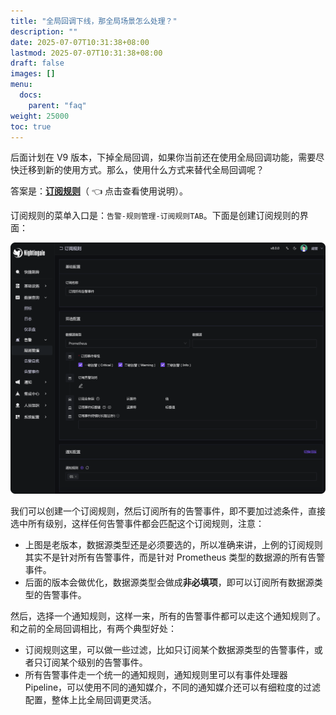 ```yaml
---
title: "全局回调下线，那全局场景怎么处理？"
description: ""
date: 2025-07-07T10:31:38+08:00
lastmod: 2025-07-07T10:31:38+08:00
draft: false
images: []
menu:
  docs:
    parent: "faq"
weight: 25000
toc: true
---
```


后面计划在 V9 版本，下掉全局回调，如果你当前还在使用全局回调功能，需要尽快迁移到新的使用方式。那么，使用什么方式来替代全局回调呢？

答案是：**[订阅规则](/zh/docs/usecase/subscribe/)**（ 👈 点击查看使用说明）。

订阅规则的菜单入口是：`告警-规则管理-订阅规则TAB`。下面是创建订阅规则的界面：

<img src="/img/faq/global-callback/01.png" alt="全局订阅规则" />

我们可以创建一个订阅规则，然后订阅所有的告警事件，即不要加过滤条件，直接选中所有级别，这样任何告警事件都会匹配这个订阅规则，注意：

- 上图是老版本，数据源类型还是必须要选的，所以准确来讲，上例的订阅规则其实不是针对所有告警事件，而是针对 Prometheus 类型的数据源的所有告警事件。
- 后面的版本会做优化，数据源类型会做成**非必填项**，即可以订阅所有数据源类型的告警事件。

然后，选择一个通知规则，这样一来，所有的告警事件都可以走这个通知规则了。和之前的全局回调相比，有两个典型好处：

- 订阅规则这里，可以做一些过滤，比如只订阅某个数据源类型的告警事件，或者只订阅某个级别的告警事件。
- 所有告警事件走一个统一的通知规则，通知规则里可以有事件处理器 Pipeline，可以使用不同的通知媒介，不同的通知媒介还可以有细粒度的过滤配置，整体上比全局回调更灵活。

